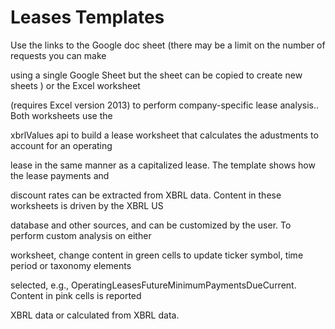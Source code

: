 # Leases Templates
Use the links to the Google doc sheet (there may be a limit on the number of requests you can make

using a single Google Sheet but the sheet can be copied to create new sheets ) or the Excel worksheet

(requires Excel version 2013) to perform company-specific lease analysis.. Both worksheets use the

xbrlValues api to build a lease worksheet that calculates the adustments to account for an operating

lease in the same manner as a capitalized lease. The template shows how the lease payments and

discount rates can be extracted from XBRL data. Content in these worksheets is driven by the XBRL US

database and other sources, and can be customized by the user. To perform custom analysis on either

worksheet, change content in green cells to update ticker symbol, time period or taxonomy elements

selected, e.g., OperatingLeasesFutureMinimumPaymentsDueCurrent. Content in pink cells is reported

XBRL data or calculated from XBRL data.
